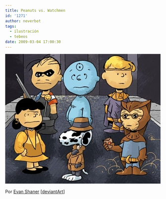 ```yaml
---
title: Peanuts vs. Watchmen
id: '1271'
author: neverbot
tags:
  - ilustración
  - tebeos
date: 2009-03-04 17:00:30
---
```


[![Peanuts vs. Watchmen](./peanuts-vs-watchmen/peanuts_watchmen.jpg "Peanuts vs. Watchmen")](./peanuts-vs-watchmen/peanuts_watchmen.jpg)

Por [Evan Shaner](http://explodingmoose.blogspot.com/2008/03/three-artists-walk-in-to-bar.html) \[[deviantArt](http://docshaner.deviantart.com/)\]
